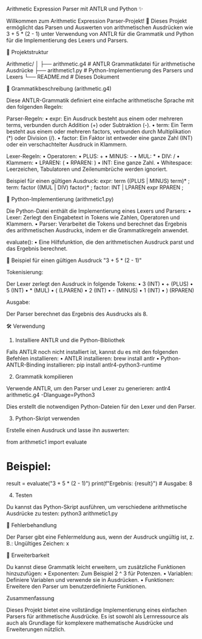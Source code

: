 Arithmetic Expression Parser mit ANTLR und Python ✨

Willkommen zum Arithmetic Expression Parser-Projekt! 🎉
Dieses Projekt ermöglicht das Parsen und Auswerten von arithmetischen Ausdrücken wie 3 + 5 * (2 - 1) unter Verwendung von ANTLR für die Grammatik und Python für die Implementierung des Lexers und Parsers.



🔧 Projektstruktur

Arithmetic/
│
├── arithmetic.g4          # ANTLR Grammatikdatei für arithmetische Ausdrücke
├── arithmetic1.py         # Python-Implementierung des Parsers und Lexers
└── README.md              # Dieses Dokument



📖 Grammatikbeschreibung (arithmetic.g4)

Diese ANTLR-Grammatik definiert eine einfache arithmetische Sprache mit den folgenden Regeln:

Parser-Regeln:
	•	expr: Ein Ausdruck besteht aus einem oder mehreren terms, verbunden durch Addition (+) oder Subtraktion (-).
	•	term: Ein Term besteht aus einem oder mehreren factors, verbunden durch Multiplikation (*) oder Division (/).
	•	factor: Ein Faktor ist entweder eine ganze Zahl (INT) oder ein verschachtelter Ausdruck in Klammern.

Lexer-Regeln:
	•	Operatoren:
	•	PLUS: +
	•	MINUS: -
	•	MUL: *
	•	DIV: /
	•	Klammern:
	•	LPAREN: (
	•	RPAREN: )
	•	INT: Eine ganze Zahl.
	•	Whitespace: Leerzeichen, Tabulatoren und Zeilenumbrüche werden ignoriert.

Beispiel für einen gültigen Ausdruck:
expr: term ((PLUS | MINUS) term)* ;
term: factor ((MUL | DIV) factor)* ;
factor: INT | LPAREN expr RPAREN ;



🐍 Python-Implementierung (arithmetic1.py)

Die Python-Datei enthält die Implementierung eines Lexers und Parsers:
	•	Lexer: Zerlegt den Eingabetext in Tokens wie Zahlen, Operatoren und Klammern.
	•	Parser: Verarbeitet die Tokens und berechnet das Ergebnis des arithmetischen Ausdrucks, indem er die Grammatikregeln anwendet.

evaluate():
	•	Eine Hilfsfunktion, die den arithmetischen Ausdruck parst und das Ergebnis berechnet.

🧮 Beispiel für einen gültigen Ausdruck
"3 + 5 * (2 - 1)"

Tokenisierung:

Der Lexer zerlegt den Ausdruck in folgende Tokens:
	•	3 (INT)
	•	+ (PLUS)
	•	5 (INT)
	•	* (MUL)
	•	( (LPAREN)
	•	2 (INT)
	•	- (MINUS)
	•	1 (INT)
	•	) (RPAREN)

Ausgabe:

Der Parser berechnet das Ergebnis des Ausdrucks als 8.



🛠️ Verwendung

1. Installiere ANTLR und die Python-Bibliothek

Falls ANTLR noch nicht installiert ist, kannst du es mit den folgenden Befehlen installieren:
	•	ANTLR installieren: brew install antlr
 	•	Python-ANTLR-Binding installieren: pip install antlr4-python3-runtime
  
2. Grammatik kompilieren

Verwende ANTLR, um den Parser und Lexer zu generieren:
antlr4 arithmetic.g4 -Dlanguage=Python3

Dies erstellt die notwendigen Python-Dateien für den Lexer und den Parser.

3. Python-Skript verwenden

Erstelle einen Ausdruck und lasse ihn auswerten:

from arithmetic1 import evaluate

# Beispiel:
result = evaluate("3 + 5 * (2 - 1)")
print(f"Ergebnis: {result}")  # Ausgabe: 8

4. Testen

Du kannst das Python-Skript ausführen, um verschiedene arithmetische Ausdrücke zu testen:
python3 arithmetic1.py



🚨 Fehlerbehandlung

Der Parser gibt eine Fehlermeldung aus, wenn der Ausdruck ungültig ist, z. B.:
Ungültiges Zeichen: x



🚀 Erweiterbarkeit

Du kannst diese Grammatik leicht erweitern, um zusätzliche Funktionen hinzuzufügen:
	•	Exponenten: Zum Beispiel 2 ^ 3 für Potenzen.
	•	Variablen: Definiere Variablen und verwende sie in Ausdrücken.
	•	Funktionen: Erweitere den Parser um benutzerdefinierte Funktionen.




Zusammenfassung

Dieses Projekt bietet eine vollständige Implementierung eines einfachen Parsers für arithmetische Ausdrücke. Es ist sowohl als Lernressource als auch als Grundlage für komplexere mathematische Ausdrücke und Erweiterungen nützlich.

